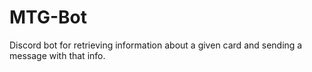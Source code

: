 # MTG-Bot
Discord bot for retrieving information about a given card and sending a message with that info.
